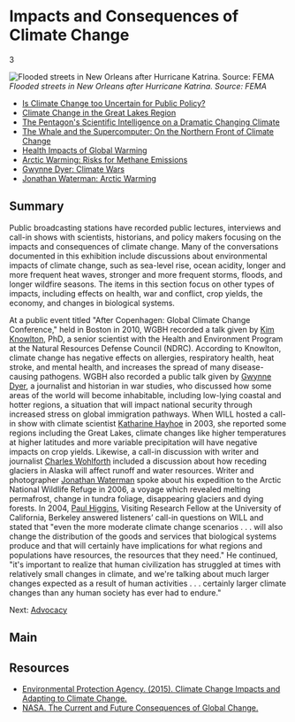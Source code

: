 # Impacts and Consequences of Climate Change

3

![Flooded streets in New Orleans after Hurricane Katrina. Source: FEMA](https://s3.amazonaws.com/americanarchive.org/exhibits/ClimateChange_Section1_Impacts.jpg) 
*Flooded streets in New Orleans after Hurricane Katrina. Source: FEMA*

-	[Is Climate Change too Uncertain for Public Policy?](/catalog/cpb-aacip_16-6t0gt5fq8c)
-	[Climate Change in the Great Lakes Region](/catalog/cpb-aacip_16-1z41r6n955)
-	[The Pentagon's Scientific Intelligence on a Dramatic Changing Climate](/catalog/cpb-aacip_16-6t0gt5fq9p)
-	[The Whale and the Supercomputer: On the Northern Front of Climate Change](/catalog/cpb-aacip_16-bv79s1kz48)
-	[Health Impacts of Global Warming](/catalog/cpb-aacip_15-w37kp7v462)
-	[Arctic Warming: Risks for Methane Emissions](/catalog/cpb-aacip_15-dj58c9rc1j)
-	[Gwynne Dyer: Climate Wars](/catalog/cpb-aacip_15-n00zp3w741)
-	[Jonathan Waterman: Arctic Warming](/catalog/cpb-aacip_15-3t9d50fw80)

## Summary

Public broadcasting stations have recorded public lectures, interviews and call-in shows with scientists, historians, and policy makers focusing on the impacts and consequences of climate change. Many of the conversations documented in this exhibition include discussions about environmental impacts of climate change, such as sea-level rise, ocean acidity, longer and more frequent heat waves, stronger and more frequent storms, floods, and longer wildfire seasons. The items in this section focus on other types of impacts, including effects on health, war and conflict, crop yields, the economy, and changes in biological systems. 

At a public event titled "After Copenhagen: Global Climate Change Conference," held in Boston in 2010, WGBH recorded a talk given by [Kim Knowlton](/catalog/cpb-aacip_15-w37kp7v462), PhD, a senior scientist with the Health and Environment Program at the Natural Resources Defense Council (NDRC). According to Knowlton, climate change has negative effects on allergies, respiratory health, heat stroke, and mental health, and increases the spread of many disease-causing pathogens. WGBH also recorded a public talk given by [Gwynne Dyer](/catalog/cpb-aacip_15-n00zp3w741), a journalist and historian in war studies, who discussed how some areas of the world will become inhabitable, including low-lying coastal and hotter regions, a situation that will impact national security through increased stress on global immigration pathways. When WILL hosted a call-in show with climate scientist [Katharine Hayhoe](/catalog/cpb-aacip_16-1z41r6n955) in 2003, she reported some regions including the Great Lakes, climate changes like higher temperatures at higher latitudes and more variable precipitation will have negative impacts on crop yields. Likewise, a call-in discussion with writer and journalist [Charles Wohlforth](/catalog/cpb-aacip_16-bv79s1kz48) included a discussion about how receding glaciers in Alaska will affect runoff and water resources. Writer and photographer [Jonathan Waterman](/catalog/cpb-aacip_15-3t9d50fw80) spoke about his expedition to the Arctic National Wildlife Refuge in 2006, a voyage which revealed melting permafrost, change in tundra foliage, disappearing glaciers and dying forests. In 2004, [Paul Higgins](/catalog/cpb-aacip_16-6t0gt5fq8c), Visiting Research Fellow at the University of California, Berkeley answered listeners’ call-in questions on WILL and stated that "even the more moderate climate change scenarios . . . will also change the distribution of the goods and services that biological systems produce and that will certainly have implications for what regions and populations have resources, the resources that they need." He continued, "it's important to realize that human civilization has struggled at times with relatively small changes in climate, and we're talking about much larger changes expected as a result of human activities . . . certainly larger climate changes than any human society has ever had to endure."

Next: [Advocacy](advocacy)

## Main

## Resources

- [Environmental Protection Agency. (2015). Climate Change Impacts and Adapting to Climate Change.](http://www.epa.gov/climatechange/impacts-adaptation/)
- [NASA. The Current and Future Consequences of Global Change.](http://climate.nasa.gov/effects/)

